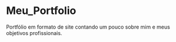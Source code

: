 # Meu_Portfolio
Portfólio em formato de site contando um pouco sobre mim e meus objetivos profissionais.
